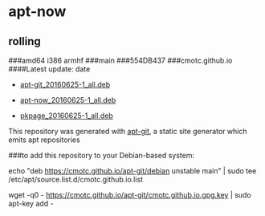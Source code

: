 apt-now
============
rolling
------------
###amd64 i386 armhf
###main
###554DB437
###cmotc.github.io
####Latest update: date


  * [apt-git_20160625-1_all.deb ](info/apt-git_20160625-1_all.deb.html) 

  * [apt-now_20160625-1_all.deb ](info/apt-now_20160625-1_all.deb.html) 

  * [pkpage_20160625-1_all.deb ](info/pkpage_20160625-1_all.deb.html) 

This repository was generated with [apt-git](https://cmotc.github.io/apt-git), a static site
generator which emits apt repositories

###to add this repository to your Debian-based system:

echo "deb https://cmotc.github.io/apt-git/debian unstable main" | sudo tee /etc/apt/source.list.d/cmotc.github.io.list

wget -q0 - https://cmotc.github.io/apt-git/cmotc.github.io.gpg.key | sudo apt-key add -


